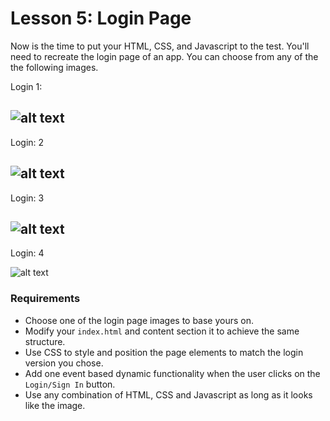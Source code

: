 # Lesson 5: Login Page

Now is the time to put your HTML, CSS, and Javascript to the test. You'll need to recreate the login page of an app. You can choose from any of the the following images.

Login 1:

![alt text][login1]
---

Login: 2

![alt text][login2]
---

Login: 3

![alt text][login3]
---

Login: 4

![alt text][login4]

### Requirements

- Choose one of the login page images to base yours on.
- Modify your `index.html`  and content section it to achieve the same structure.
- Use CSS to style and position the page elements to match the login version you chose.
- Add one event based dynamic functionality when the user clicks on the `Login/Sign In` button.
- Use any combination of HTML, CSS and Javascript as long as it looks like the image.


[login1]: https://github.com/khoadnguyen/front-end-challenges/raw/master/lesson-5/img/login-1.jpg "Login 1"
[login2]: https://github.com/khoadnguyen/front-end-challenges/raw/master/lesson-5/img/login-2.jpg "Login 2"
[login3]: https://github.com/khoadnguyen/front-end-challenges/raw/master/lesson-5/img/login-3.jpg "Login 3"
[login4]: https://github.com/khoadnguyen/front-end-challenges/raw/master/lesson-5/img/login-4.jpg "Login 4"
